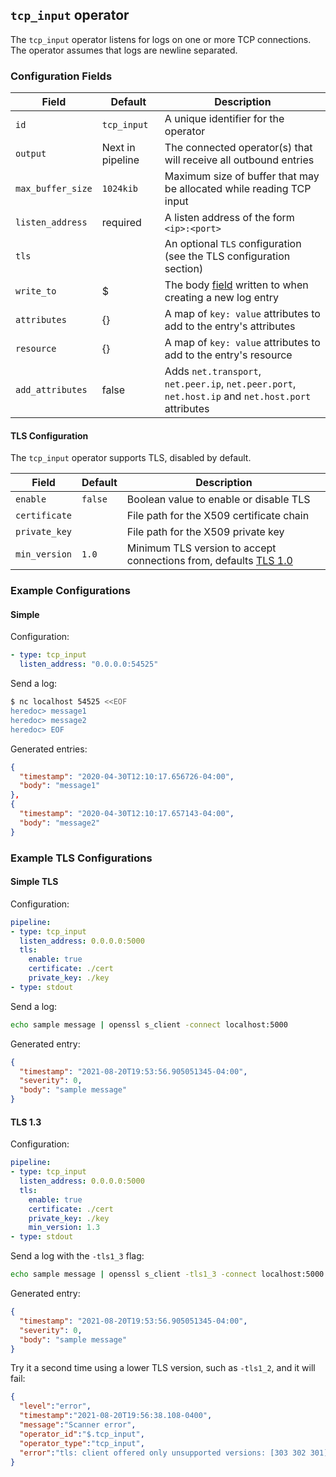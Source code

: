 ## `tcp_input` operator

The `tcp_input` operator listens for logs on one or more TCP connections. The operator assumes that logs are newline separated.

### Configuration Fields

| Field             | Default          | Description                                                                       |
| ---               | ---              | ---                                                                               |
| `id`              | `tcp_input`      | A unique identifier for the operator                                              |
| `output`          | Next in pipeline | The connected operator(s) that will receive all outbound entries                  |
| `max_buffer_size` | `1024kib`        | Maximum size of buffer that may be allocated while reading TCP input              |
| `listen_address`  | required         | A listen address of the form `<ip>:<port>`                                        |
| `tls`             |                  | An optional `TLS` configuration (see the TLS configuration section)               |
| `write_to`        | $                | The body [field](/docs/types/field.md) written to when creating a new log entry |
| `attributes`          | {}               | A map of `key: value` attributes to add to the entry's attributes                         |
| `resource`        | {}               | A map of `key: value` attributes to add to the entry's resource                       |
| `add_attributes`      | false            | Adds `net.transport`, `net.peer.ip`, `net.peer.port`, `net.host.ip` and `net.host.port` attributes |

#### TLS Configuration

The `tcp_input` operator supports TLS, disabled by default.

| Field             | Default          | Description                               |
| ---               | ---              | ---                                       |
| `enable`          | `false`          | Boolean value to enable or disable TLS    |
| `certificate`     |                  | File path for the X509 certificate chain  |
| `private_key`     |                  | File path for the X509 private key        |
| `min_version`     | `1.0`            | Minimum TLS version to accept connections from, defaults [TLS 1.0](https://pkg.go.dev/crypto/tls#Config)


### Example Configurations

#### Simple

Configuration:
```yaml
- type: tcp_input
  listen_address: "0.0.0.0:54525"
```

Send a log:
```bash
$ nc localhost 54525 <<EOF
heredoc> message1
heredoc> message2
heredoc> EOF
```

Generated entries:
```json
{
  "timestamp": "2020-04-30T12:10:17.656726-04:00",
  "body": "message1"
},
{
  "timestamp": "2020-04-30T12:10:17.657143-04:00",
  "body": "message2"
}
```

### Example TLS Configurations

#### Simple TLS

Configuration:
```yaml
pipeline:
- type: tcp_input
  listen_address: 0.0.0.0:5000
  tls:
    enable: true
    certificate: ./cert
    private_key: ./key
- type: stdout
```

Send a log:
```bash
echo sample message | openssl s_client -connect localhost:5000
```

Generated entry:
```json
{
  "timestamp": "2021-08-20T19:53:56.905051345-04:00",
  "severity": 0,
  "body": "sample message"
}
```

#### TLS 1.3

Configuration:
```yaml
pipeline:
- type: tcp_input
  listen_address: 0.0.0.0:5000
  tls:
    enable: true
    certificate: ./cert
    private_key: ./key
    min_version: 1.3
- type: stdout
```

Send a log with the `-tls1_3` flag:
```bash
echo sample message | openssl s_client -tls1_3 -connect localhost:5000
```

Generated entry:
```json
{
  "timestamp": "2021-08-20T19:53:56.905051345-04:00",
  "severity": 0,
  "body": "sample message"
}
```

Try it a second time using a lower TLS version, such as `-tls1_2`, and it will fail:
```json
{
  "level":"error",
  "timestamp":"2021-08-20T19:56:38.108-0400",
  "message":"Scanner error",
  "operator_id":"$.tcp_input",
  "operator_type":"tcp_input",
  "error":"tls: client offered only unsupported versions: [303 302 301]"
}
```